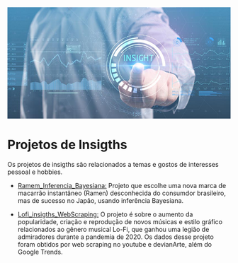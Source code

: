 <img src="banner1.jpg"/>

# Projetos de Insigths

Os projetos de insigths são relacionados a temas e gostos de interesses pessoal e hobbies.

* <a href="https://github.com/MichelinJV/Insigths/blob/master/Ramen_Inferencia_Bayesiana.ipynb" >Ramem_Inferencia_Bayesiana:</a> Projeto que escolhe uma nova marca de macarrão instantâneo (Ramen) desconhecida do consumdor brasileiro, mas de sucesso no Japão, usando inferência Bayesiana.

* <a href="https://github.com/MichelinJV/Insigths/blob/master/Lofi_insigths_WebScraping.ipynb" >Lofi_insigths_WebScraping:</a> O projeto é sobre o aumento da popularidade, criação e reprodução de novos músicas e estilo gráfico relacionados ao gênero musical Lo-Fi, que ganhou uma legião de admiradores durante a pandemia de 2020. Os dados desse projeto foram obtidos por web scraping no youtube e devianArte, além do Google Trends.
